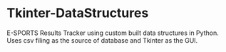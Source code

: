 # Tkinter-DataStructures
E-SPORTS Results Tracker using custom built data structures in Python. Uses csv filing as the source of database and Tkinter as the GUI.
